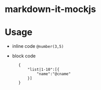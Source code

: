 # markdown-it-mockjs


# Usage

  - inline code  `@number(3,5)`


  - block code 

  ```mockjs
        {
            "list|1-10":[{
                "name":"@cname"
            }]
        }


  ```